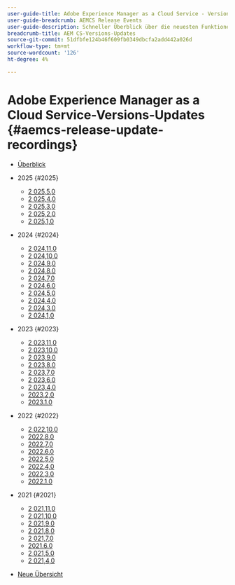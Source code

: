 ```yaml
---
user-guide-title: Adobe Experience Manager as a Cloud Service - Versionsübersicht
user-guide-breadcrumb: AEMCS Release Events
user-guide-description: Schneller Überblick über die neuesten Funktionen in Adobe Experience Manager as a Cloud Service
breadcrumb-title: AEM CS-Versions-Updates
source-git-commit: 51dfbfe124b46f609fb0349dbcfa2add442a026d
workflow-type: tm+mt
source-wordcount: '126'
ht-degree: 4%

---
```



# Adobe Experience Manager as a Cloud Service-Versions-Updates {#aemcs-release-update-recordings}

+ [Überblick](overview.md)

+ 2025 {#2025}
   + [2 025,5,0](2025/2025-5-0.md)
   + [2 025,4,0](2025/2025-4-0.md)
   + [2 025,3,0](2025/2025-3-0.md)
   + [2 025,2,0](2025/2025-2-0.md)
   + [2 025,1,0](2025/2025-1-0.md)
+ 2024 {#2024}
   + [2 024,11,0](2024/2024-11-0.md)
   + [2 024,10,0](2024/2024-10-0.md)
   + [2 024,9,0](2024/2024-9-0.md)
   + [2 024,8,0](2024/2024-8-0.md)
   + [2 024,7,0](2024/2024-7-0.md)
   + [2 024,6,0](2024/2024-6-0.md)
   + [2 024,5,0](2024/2024-5-0.md)
   + [2 024,4,0](2024/2024-4-0.md)
   + [2 024,3,0](2024/2024-3-0.md)
   + [2 024,1,0](2024/2024-1-0.md)
+ 2023 {#2023}
   + [2 023,11,0](2023/2023-11-0.md)
   + [2 023,10,0](2023/2023-10-0.md)
   + [2 023,9,0](2023/2023-9-0.md)
   + [2 023,8,0](2023/2023-8-0.md)
   + [2 023,7,0](2023/2023-7-0.md)
   + [2 023,6,0](2023/2023-6-0.md)
   + [2 023,4,0](2023/2023-4-0.md)
   + [2023,2,0](2023/2023-2-0.md)
   + [2023.1.0](2023/2023-1-0.md)
+ 2022 {#2022}
   + [2 022,10,0](2022/2022-10-0.md)
   + [2022,8,0](2022/2022-8-0.md)
   + [2022,7,0](2022/2022-7-0.md)
   + [2022.6.0](2022/2022-6-0.md)
   + [2022,5,0](2022/2022-5-0.md)
   + [2022,4,0](2022/2022-4-0.md)
   + [2022,3,0](2022/2022-3-0.md)
   + [2022.1.0](2022/2022-1-0.md)
+ 2021 {#2021}
   + [2 021,11,0](2021/2021-11-0.md)
   + [2 021,10,0](2021/2021-10-0.md)
   + [2 021,9,0](2021/2021-9-0.md)
   + [2 021,8,0](2021/2021-8-0.md)
   + [2 021,7,0](2021/2021-7-0.md)
   + [2021.6.0](2021/2021-6-0.md)
   + [2 021,5,0](2021/2021-5-0.md)
   + [2 021,4,0](2021/2021-4-0.md)

+ [Neue Übersicht](overview-test.md)
